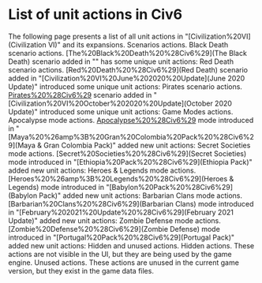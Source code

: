 # List of unit actions in Civ6

The following page presents a list of all unit actions in "[Civilization%20VI](Civilization VI)" and its expansions.
Scenarios actions.
Black Death scenario actions.
[The%20Black%20Death%20%28Civ6%29](The Black Death) scenario added in "" has some unique unit actions:
Red Death scenario actions.
[Red%20Death%20%28Civ6%29](Red Death) scenario added in "[Civilization%20VI%20June%202020%20Update](June 2020 Update)" introduced some unique unit actions:
Pirates scenario actions.
[Pirates%20%28Civ6%29](Pirates) scenario added in "[Civilization%20VI%20October%202020%20Update](October 2020 Update)" introduced some unique unit actions:
Game Modes actions.
Apocalypse mode actions.
[Apocalypse%20%28Civ6%29](Apocalypse) mode introduced in "[Maya%20%26amp%3B%20Gran%20Colombia%20Pack%20%28Civ6%29](Maya &amp; Gran Colombia Pack)" added new unit actions:
Secret Societies mode actions.
[Secret%20Societies%20%28Civ6%29](Secret Societies) mode introduced in "[Ethiopia%20Pack%20%28Civ6%29](Ethiopia Pack)" added new unit actions:
Heroes &amp; Legends mode actions.
[Heroes%20%26amp%3B%20Legends%20%28Civ6%29](Heroes &amp; Legends) mode introduced in "[Babylon%20Pack%20%28Civ6%29](Babylon Pack)" added new unit actions:
Barbarian Clans mode actions.
[Barbarian%20Clans%20%28Civ6%29](Barbarian Clans) mode introduced in "[February%202021%20Update%20%28Civ6%29](February 2021 Update)" added new unit actions:
Zombie Defense mode actions.
[Zombie%20Defense%20%28Civ6%29](Zombie Defense) mode introduced in "[Portugal%20Pack%20%28Civ6%29](Portugal Pack)" added new unit actions:
Hidden and unused actions.
Hidden actions.
These actions are not visible in the UI, but they are being used by the game engine.
Unused actions.
These actions are unused in the current game version, but they exist in the game data files.